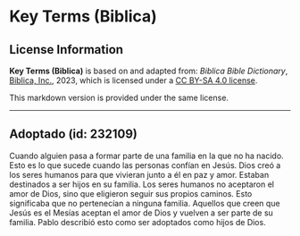 # Key Terms (Biblica)

## License Information

**Key Terms (Biblica)** is based on and adapted from: _Biblica Bible Dictionary_, [Biblica, Inc.](https://www.biblica.com/), 2023, which is licensed under a [CC BY-SA 4.0 license](https://creativecommons.org/licenses/by-sa/4.0/legalcode.en).

This markdown version is provided under the same license.



--------------------------------

## Adoptado (id: 232109)

Cuando alguien pasa a formar parte de una familia en la que no ha nacido. Esto es lo que sucede cuando las personas confían en Jesús. Dios creó a los seres humanos para que vivieran junto a él en paz y amor. Estaban destinados a ser hijos en su familia. Los seres humanos no aceptaron el amor de Dios, sino que eligieron seguir sus propios caminos. Esto significaba que no pertenecían a ninguna familia. Aquellos que creen que Jesús es el Mesías aceptan el amor de Dios y vuelven a ser parte de su familia. Pablo describió esto como ser adoptados como hijos de Dios.


